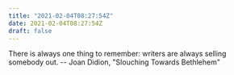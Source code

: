 ```yaml
---
title: "2021-02-04T08:27:54Z"
date: 2021-02-04T08:27:54Z
draft: false
---
```


There is always one thing to remember: writers are always selling somebody out.
		-- Joan Didion, "Slouching Towards Bethlehem"
